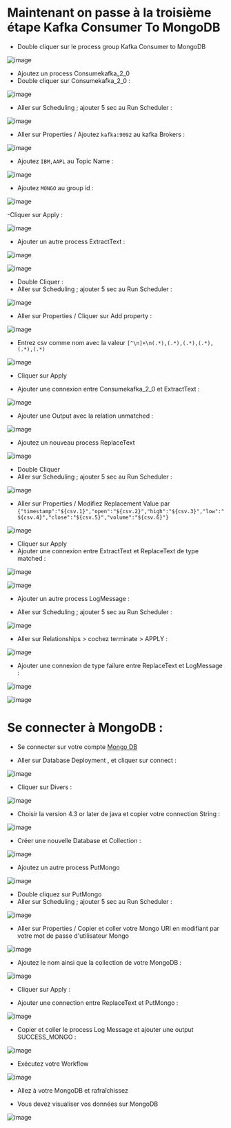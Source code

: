 # Maintenant on passe à la troisième étape Kafka Consumer To MongoDB

- Double cliquer sur le process group Kafka Consumer to MongoDB

![image](https://github.com/zineb-kplr/NiFi-Update/assets/123749462/d232d9a5-33aa-466c-844d-af32d2659ea0)

- Ajoutez un process Consumekafka_2_0
- Double cliquer sur Consumekafka_2_0 :

![image](https://github.com/zineb-kplr/NiFi-Update/assets/123749462/2db2a5b6-6481-45b4-a485-6cc66fdc94e3)

- Aller sur Scheduling ; ajouter 5 sec au Run Scheduler :

![image](https://github.com/zineb-kplr/NiFi-Update/assets/123749462/59d8ee46-3d23-434b-ae4e-b7f84cd098b7)

- Aller sur Properties / Ajoutez ```kafka:9092``` au kafka Brokers :

![image](https://github.com/zineb-kplr/NiFi-Update/assets/123749462/bc39e139-a35b-4815-9258-a101724531f1)

- Ajoutez ```IBM,AAPL``` au Topic Name :

![image](https://github.com/zineb-kplr/NiFi-Update/assets/123749462/e1a9c534-3c5a-4d0b-aa30-dbcb6624e598)

- Ajoutez ```MONGO``` au group id :

![image](https://github.com/zineb-kplr/NiFi-Update/assets/123749462/bd66b6ae-3025-4cad-b7a9-f4b4810f0c91)

-Cliquer sur Apply : 

![image](https://github.com/zineb-kplr/NiFi-Update/assets/123749462/b02d153f-18f9-48aa-b5a3-1b7cdb2bcb8a)

- Ajouter un autre process ExtractText :

![image](https://github.com/zineb-kplr/NiFi-Update/assets/123749462/fbd506b8-a241-4f36-b731-d506c88b0173)

![image](https://github.com/zineb-kplr/NiFi-Update/assets/123749462/34b36af2-7eb5-4f47-86f5-105730b90623)

- Double Cliquer :
- Aller sur Scheduling ; ajouter 5 sec au Run Scheduler :

![image](https://github.com/zineb-kplr/NiFi-Update/assets/123749462/59d8ee46-3d23-434b-ae4e-b7f84cd098b7)

- Aller sur Properties / Cliquer sur Add property :

![image](https://github.com/zineb-kplr/NiFi-Update/assets/123749462/40b29125-d46c-4af5-a2b4-c64e7b329270)

- Entrez csv comme nom avec la valeur ```[^\n]+\n(.*),(.*),(.*),(.*),(.*),(.*)```

![image](https://github.com/zineb-kplr/NiFi-Update/assets/123749462/e1e7a8ad-58ed-461b-b767-9907ef7893ff)

- Cliquer sur Apply 

- Ajouter une connexion entre Consumekafka_2_0 et ExtractText :

![image](https://github.com/zineb-kplr/NiFi-Update/assets/123749462/5bd1cf02-303d-4cf5-854e-65768b13b612)

- Ajouter une Output avec la relation unmatched :

![image](https://github.com/zineb-kplr/NiFi-Update/assets/123749462/6ff27668-7dbe-4411-8de3-2128368882d6)

- Ajoutez un nouveau process ReplaceText

![image](https://github.com/zineb-kplr/NiFi-Update/assets/123749462/1c0c8e3f-1733-4e06-85e5-70ef252d65b9)

- Double Cliquer
- Aller sur Scheduling ; ajouter 5 sec au Run Scheduler :

![image](https://github.com/zineb-kplr/NiFi-Update/assets/123749462/59d8ee46-3d23-434b-ae4e-b7f84cd098b7)

- Aller sur Properties / Modifiez Replacement Value par ```{"timestamp":"${csv.1}","open":"${csv.2}","high":"${csv.3}","low":"${csv.4}","close":"${csv.5}","volume":"${csv.6}"}```

![image](https://github.com/zineb-kplr/NiFi-Update/assets/123749462/41041381-63db-4063-81b0-e6d2fbe733a5)

- Cliquer sur Apply
- Ajouter une connexion entre ExtractText et ReplaceText de type matched :

![image](https://github.com/zineb-kplr/NiFi-Update/assets/123749462/39963cbc-09b4-4828-9c63-a1d0820c5f72)

![image](https://github.com/zineb-kplr/NiFi-Update/assets/123749462/cabe6e4f-0dc9-4715-8e0b-af5118d0a29d)


- Ajouter un autre process LogMessage :

- Aller sur Scheduling ; ajouter 5 sec au Run Scheduler :

![image](https://github.com/zineb-kplr/NiFi-Update/assets/123749462/59d8ee46-3d23-434b-ae4e-b7f84cd098b7)

-  Aller sur Relationships > cochez terminate > APPLY :

![image](https://github.com/zineb-kplr/NiFi-Update/assets/123749462/326e5508-efef-4e76-8cc2-46c203d6bc20)

- Ajouter une connexion de type failure entre ReplaceText et LogMessage :

![image](https://github.com/zineb-kplr/NiFi-Update/assets/123749462/24607e7f-a3ee-4e83-b960-e219b39ba91b)

![image](https://github.com/zineb-kplr/NiFi-Update/assets/123749462/478f7e3d-80ec-4b29-a9a7-545b2459f0ac)

# Se connecter à MongoDB :

- Se connecter sur votre compte [Mongo DB](https://account.mongodb.com/account/login?_ga=2.84207577.1748310431.1685041583-955503991.1678959535)

- Aller sur Database Deployment , et cliquer sur connect :

![image](https://github.com/zineb-kplr/NiFi-Update/assets/123749462/fca6b837-2b53-4613-b533-13bdbecd66bd)

- Cliquer sur Divers :

![image](https://github.com/zineb-kplr/NiFi-Update/assets/123749462/e45c1073-7cd7-4adc-a13b-90af0364904c)

- Choisir la version 4.3 or later de java et copier votre connection String :

![image](https://github.com/zineb-kplr/NiFi-Update/assets/123749462/f56e3663-b410-4e2c-9f0a-001bcc5fe039)

- Créer une nouvelle Database et Collection :

![image](https://github.com/zineb-kplr/NiFi-Update/assets/123749462/f0090e41-146a-42ff-a133-af268b3d5015)

- Ajoutez un autre process PutMongo

![image](https://github.com/zineb-kplr/NiFi-Update/assets/123749462/883d24f0-19dc-490b-9978-b4195ad8c802)

- Double cliquez sur PutMongo
- Aller sur Scheduling ; ajouter 5 sec au Run Scheduler :

![image](https://github.com/zineb-kplr/NiFi-Update/assets/123749462/59d8ee46-3d23-434b-ae4e-b7f84cd098b7)

- Aller sur Properties / Copier et coller votre Mongo URI en modifiant <password> par votre mot de passe d'utilisateur Mongo

![image](https://github.com/zineb-kplr/NiFi-Update/assets/123749462/366b18ec-c54c-4606-a8d9-2c3be6238e5c)

- Ajoutez le nom ainsi que la collection de votre MongoDB :
  
![image](https://github.com/zineb-kplr/NiFi-Update/assets/123749462/2ca86218-1d01-4830-ac38-bbfaf18ed6ee)

- Cliquer sur Apply :
  
- Ajouter une connection entre ReplaceText et PutMongo :
  
![image](https://github.com/zineb-kplr/NiFi-Update/assets/123749462/4b1e9fb6-bf7e-4177-b316-e2f908d0075f)

- Copier et coller le process Log Message et ajouter une output SUCCESS_MONGO :
 
 ![image](https://github.com/zineb-kplr/NiFi-Update/assets/123749462/13e5dccf-20b1-4d16-b170-e1b550a3ca30)

- Exécutez votre Workflow

![image](https://github.com/zineb-kplr/NiFi-Update/assets/123749462/bef83b7e-7760-4b85-9fe9-ea396c5c3f74)

  
- Allez à votre MongoDB et rafraîchissez

- Vous devez visualiser vos données sur MongoDB 

 ![image](https://github.com/zineb-kplr/NiFi-Update/assets/123749462/3b396c03-55ff-4c35-9985-7a7f82aa9488)

